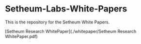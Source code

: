 # Setheum-Labs-White-Papers

This is the repository for the Setheum White Papers.

[Setheum Research WhitePaper](./whitepaper/Setheum Research WhitePaper.pdf)
